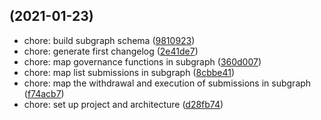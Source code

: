 ## (2021-01-23)

- chore: build subgraph schema ([9810923](https://github.com/kleros/governor-web/commit/9810923))
- chore: generate first changelog ([2e41de7](https://github.com/kleros/governor-web/commit/2e41de7))
- chore: map governance functions in subgraph ([360d007](https://github.com/kleros/governor-web/commit/360d007))
- chore: map list submissions in subgraph ([8cbbe41](https://github.com/kleros/governor-web/commit/8cbbe41))
- chore: map the withdrawal and execution of submissions in subgraph ([f74acb7](https://github.com/kleros/governor-web/commit/f74acb7))
- chore: set up project and architecture ([d28fb74](https://github.com/kleros/governor-web/commit/d28fb74))
